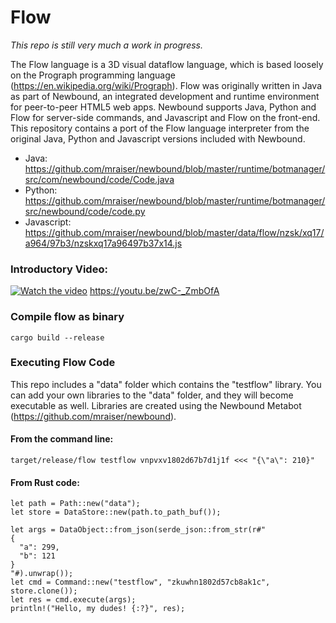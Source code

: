 # Flow
*This repo is still very much a work in progress.*

The Flow language is a 3D visual dataflow language, which is based loosely on the Prograph programming language 
(https://en.wikipedia.org/wiki/Prograph). Flow was originally written in Java as part of Newbound, an integrated 
development and runtime environment for peer-to-peer HTML5 web apps. Newbound supports Java, Python and Flow for 
server-side commands, and Javascript and Flow on the front-end. This repository contains a port of the Flow language 
interpreter from the original Java, Python and Javascript versions included with Newbound.

- Java: https://github.com/mraiser/newbound/blob/master/runtime/botmanager/src/com/newbound/code/Code.java
- Python: https://github.com/mraiser/newbound/blob/master/runtime/botmanager/src/newbound/code/code.py
- Javascript: https://github.com/mraiser/newbound/blob/master/data/flow/nzsk/xq17/a964/97b3/nzskxq17a96497b37x14.js

### Introductory Video:
[![Watch the video](https://img.youtube.com/vi/j7S5__ObWis/maxresdefault.jpg)](https://youtu.be/zwC-_ZmbOfA)
https://youtu.be/zwC-_ZmbOfA

### Compile flow as binary
    cargo build --release

### Executing Flow Code
This repo includes a "data" folder which contains the "testflow" library. You can add your own libraries to the "data" 
folder, and they will become executable as well. Libraries are created using the Newbound Metabot 
(https://github.com/mraiser/newbound).

#### From the command line:
    target/release/flow testflow vnpvxv1802d67b7d1j1f <<< "{\"a\": 210}"

#### From Rust code:
    let path = Path::new("data");
    let store = DataStore::new(path.to_path_buf());

    let args = DataObject::from_json(serde_json::from_str(r#"
    {
      "a": 299,
      "b": 121
    }
    "#).unwrap());
    let cmd = Command::new("testflow", "zkuwhn1802d57cb8ak1c", store.clone());
    let res = cmd.execute(args);
    println!("Hello, my dudes! {:?}", res);

